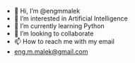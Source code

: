 - 👋 Hi, I’m @engmmalek
- 👀 I’m interested in Artificial Intelligence
- 🌱 I’m currently learning Python 
- 💞️ I’m looking to collaborate
- 📫 How to reach me with my email
- eng.m.malek@gmail.com

<!---
engmmalek/engmmalek is a ✨ simple ✨ repository because its `README.md` (this file) appears on your GitHub profile.
You can click the Preview link to take a look at your changes.
--->
